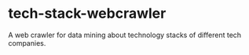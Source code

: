 # tech-stack-webcrawler

A web crawler for data mining about technology stacks of different tech companies.
